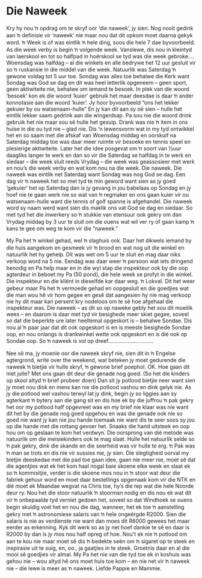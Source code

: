 # Die Naweek


Kry hy nou ŉ opdrag om te skryf oor ‘die naweek’, jy sien.
Nog nooit gedink aan ŉ definisie vir ‘naweek’ nie maar nou dat dit opkom moet daarna gekyk word.   ŉ Week is of was eintlik ŉ hele ding,  soos die hele 7 dae byvoorbeeld.  As die week verby is begin ŉ volgende week.  Vanslewe,  dis nou in kleintyd van laerskool en tot so halfpad in hoërskool se tyd was die week gebroke…. Woensdag was halfdag – al die winkels en alle bedrywe het 12 uur gesluit vir so ŉ ruskansie in die middel van die week.  Natuurlik was Saterdag ŉ gewone voldag tot 5 uur toe. Sondag was alles toe behalwe die Kerk want Sondag was God se dag en dit was heel letterlik opgeneem – geen sport, geen aktiwiteite nie,   behalwe om iemand te besoek. In plek van die woord ‘besoek’ kon ek die woord ‘kuier’ gebruik het maar deesdae is daar ŉ ander konnotasie aan die woord ‘kuier’.   Jy hoor byvoorbeeld “ons het lekker gekuier by ou watsenaam-hulle” En jy kan dit aan sy oë sien – hulle het eintlik lekker saam gedrink aan die wingerdsap.   Pa sou nie die woord drink gebruik het nie maar sou sê hulle het gesuip. Drank was nie ŉ item in ons huise in die ou tyd nie – glad nie.  Dis ‘n lewensvorm wat in my tyd ontwikkel het en so saam met die afskaf van Woensdag middag en oorskuif na Saterdag middag toe was daar meer ruimte vir besoeke en tennis speel en plesierige aktiwiteite. Later het die idee posgevat om ŉ soort van ½uur daagliks langer te werk en dan so vir die Saterdag se halfdag in te werk en siedaar – die week sluit reeds Vrydag – die week was geassosieer met werk en nou’s die week verby en wat kom nou na die week. Die naweek.  Die naweek was eintlik net Saterdag want Sondag was nog God se dag. Een dag vir ŉ naweek het so met tyd te min geword want sien as jy goed ‘gekuier’ het op Saterdag dan is jy gevang in jou babelaas op Sondag en jy hoef nie te gaan werk nie so wat van ŉ regmaker en ons gaan kuier vir ou watsenaam-hulle want die tennis of golf spanne is afgehandel.  Die naweek word sy naam werd want sien dis maklik ons vat God se dag en siedaar.  So met tyd het die inwerkery so ŉ stukkie van etensuur ook gekry om dan Vrydag middag by 3 uur te sluit om die ouens wat wil ver ry of gaan kamp ŉ kans te gee om weg te kom vir die “naweek.”


My Pa het ŉ winkel gehad, wel ŉ slaghuis ook.   Daar het dikwels iemand by die huis aangekom en gesmeek vir ŉ brood en wat nog uit die winkel en natuurlik het hy gehelp.  Dit was wet om 5 uur te sluit en mag daar niks verkoop word na 5 nie. Eendag was daar weer ŉ persoon wat iets dringend benodig en Pa help maar en in die wyl stap die inspekteur ook by die oop agterdeur in beboet my Pa (50 pond), die hele week se profyt in die winkel. Die inspekteur en die kliënt in dieselfde kar daar weg. ŉ Lokval.  Dit het weer gebeur maar Pa het ŉ vermoede gehad en oopgesluit en die goedjies wat die man wou hê vir hom gegee en gesê dat aangesien hy nie mag verkoop nie hy dit maar kan persent kry nodeloos om te sê hoe afgehaal die inspekteur was.
Die naweek – as dit so op naweke gebly het sou dit moeilik wees – en daarom is daar met tyd vir besighede meer skiet gegee, soveel so dat die beperkte ure later heeltemal opgeskort is – behalwe Sondae.  Dis nou al ŉ paar jaar dat dit ook opgeskort is en is meeste besighede Sondae oop, en nou onlangs is drankwinkel wette ook opgeskort en is dié ook op Sondae oop.  So ŉ naweek is vol op dreef…………………………

Nee sê ma, jy moenie oor die naweek skryf nie,  sien dit in ŉ Engelse agtergrond, write over the weekend,  wat beteken jy moet gedurende die naweek ŉ bietjie vir hulle skryf, ŉ gewone brief poephol.
OK. Hoe gaan dit met julle? Met ons gaan dit deur die genade nog goed. (So het die kinders op skool altyd ŉ brief probeer doen)      Dan sit jy potlood bietjie neer want sien jy moet nou dink en mens kan nie die potlood vashou en dink gelyk nie.  As jy die potlood wel vashou terwyl lat jy dink, begin jy so liggies aan sy agterkant ŉ bytery aan die gang sit en dis hoe ek by die juffrou ŉ pak gekry het oor my potlood half opgevreet was en my brief nie klaar was nie want dit het by die genade nog goed opgehou en was die genade ook nie so goed nie want jy kan nie jou hande toemaak nie want dis te seer soos sy jou op die hande met die rottang gevoer het.   Snaaks die hand uitsteek en oop hou om op geslaan te kom het verdwyn.  Die oorsprong van dié metode was natuurlik om die meisiekinders ook te mag slaat.  Hulle het natuurlik selde so ŉ pak gekry,  dink die skande en die seerheid was vir hulle te erg. ŉ Pak was ŉ man se trots en dis nie vir sussies nie, jy sien.
Die slegtigheid oorval my bietjie deeskedae met die pad toe gaan idee, gaan nie meer nie, moet sê dat die agentjies wat ek het kom haal nogal baie skoene elke week en slaat ek so ŉ kommisitjie,   verder is die skoene mos nou in ŉ stoor wat deur die fabriek gehuur word en moet daar bestellings opgemaak kom vir die NTK en dié moet ek Maandae wegvat na Chris toe, hy’s die rep wat die hele Noorde deur ry. Nou het die stoor natuurlik ŉ stoorman nodig en dis nou ek wat dit vir ŉ onbepaalde tyd verniet gedoen het, soveel so dat Windhoek se ouens begin skuldig voel het en nou die dag, wanneer,  het ek toe ŉ aanstelling gekry met ŉ astronomiese salaris van ŉ hele ongeërgde R2000.  Sien die salaris is nie as verdienste nie want dan moes dit R6000 gewees het maar eerder as erkenning.  Kyk dit werk so as jy net hoef dankie te sê en daar is R2000 by dan is jy mos nou half opreg of hoe.
Nou’t ek nie ŉ potlood om aan te kou nie maar moet sê dis ŉ bedekte seën om ŉ sigaret op te steek en inspirasie uit te suig, en,  oo., ja gaatjies in te steek.
Groetnis daar en al die mooi sê goedjies vir almal. My Pa het nie van die tyd toe ek in koshuis was gehou nie – wou altyd hê ons moet huis toe kom – en nie net vir ŉ naweek nie – die lewe is meer as ŉ naweek.
Liefde Pappie en Mammie.

